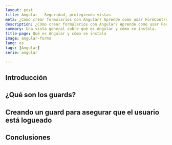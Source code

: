 ```yaml
---
layout: post
title: Angular - Seguridad, protegiendo vistas
meta: ¿Cómo crear formularios con Angular? Aprende como usar FormControl, FormGroup y FormBuilder en Angular
description: ¿Cómo crear formularios con Angular? Aprende como usar FormControl, FormGroup y FormBuilder en Angular
summary: Una vista general sobre qué es Angular y cómo se instala. 
title-page: Qué es Angular y cómo se instala
image: angular-forms
lang: es
tags: [Angular] 
serie: angular

---
```


## Introducción

## ¿Qué son los guards?

## Creando un guard para asegurar que el usuario está logueado

## Conclusiones